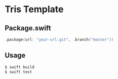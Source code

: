 # Tris Template

## Package.swift

```swift
.package(url: "your-url.git", .branch("master"))
```

## Usage

```bash
$ swift build
$ swift test
```
